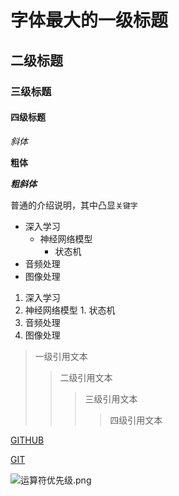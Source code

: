 



# 字体最大的一级标题

## 二级标题

### 三级标题

#### 四级标题

*斜体* 

**粗体**

***粗斜体***

普通的介绍说明，其中凸显`关键字`

* 深入学习
  * 神经网络模型
    * 状态机
* 音频处理
* 图像处理 

1.	深入学习
  1.	神经网络模型
    1.	状态机
2.	音频处理
3.	图像处理 

> 一级引用文本
>> 二级引用文本
>>> 三级引用文本
>>>> 四级引用文本

[GITHUB][1]

[1]:https://github.com/tetetetetetete123/testrep/blob/master/REMEND.me

[GIT](https://github.com/tetetetetetete123/testrep/blob/master/REMEND.me)

![运算符优先级.png](https://i.loli.net/2021/11/25/MrUkNASvPFmly86.png)
